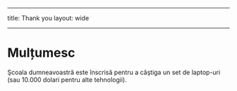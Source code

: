 * * *

title: Thank you layout: wide

* * *

# Mulțumesc

Şcoala dumneavoastră este înscrisă pentru a câştiga un set de laptop-uri (sau 10.000 dolari pentru alte tehnologii).